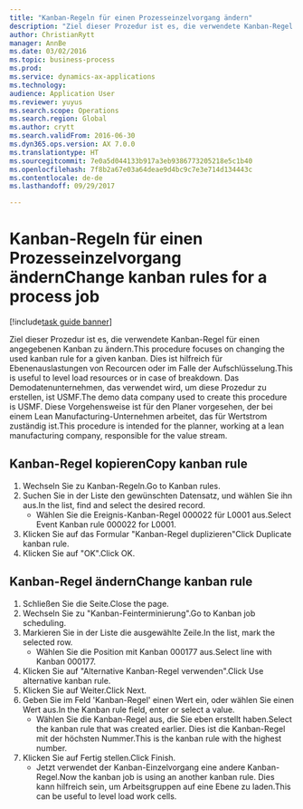 ```yaml
--- 
title: "Kanban-Regeln für einen Prozesseinzelvorgang ändern"
description: "Ziel dieser Prozedur ist es, die verwendete Kanban-Regel für einen angegebenen Kanban zu ändern."
author: ChristianRytt
manager: AnnBe
ms.date: 03/02/2016
ms.topic: business-process
ms.prod: 
ms.service: dynamics-ax-applications
ms.technology: 
audience: Application User
ms.reviewer: yuyus
ms.search.scope: Operations
ms.search.region: Global
ms.author: crytt
ms.search.validFrom: 2016-06-30
ms.dyn365.ops.version: AX 7.0.0
ms.translationtype: HT
ms.sourcegitcommit: 7e0a5d044133b917a3eb9386773205218e5c1b40
ms.openlocfilehash: 7f8b2a67e03a64deae9d4bc9c7e3e714d134443c
ms.contentlocale: de-de
ms.lasthandoff: 09/29/2017

---
```

# <a name="change-kanban-rules-for-a-process-job"></a><span data-ttu-id="45226-103">Kanban-Regeln für einen Prozesseinzelvorgang ändern</span><span class="sxs-lookup"><span data-stu-id="45226-103">Change kanban rules for a process job</span></span>

[!include[task guide banner](../../includes/task-guide-banner.md)]

<span data-ttu-id="45226-104">Ziel dieser Prozedur ist es, die verwendete Kanban-Regel für einen angegebenen Kanban zu ändern.</span><span class="sxs-lookup"><span data-stu-id="45226-104">This procedure focuses on changing the used kanban rule for a given kanban.</span></span> <span data-ttu-id="45226-105">Dies ist hilfreich für Ebenenauslastungen von Recourcen oder im Falle der Aufschlüsselung.</span><span class="sxs-lookup"><span data-stu-id="45226-105">This is useful to level load resources or in case of breakdown.</span></span> <span data-ttu-id="45226-106">Das Demodatenunternehmen, das verwendet wird, um diese Prozedur zu erstellen, ist USMF.</span><span class="sxs-lookup"><span data-stu-id="45226-106">The demo data company used to create this procedure is USMF.</span></span> <span data-ttu-id="45226-107">Diese Vorgehensweise ist für den Planer vorgesehen, der bei einem Lean Manufacturing-Unternehmen arbeitet, das für Wertstrom zuständig ist.</span><span class="sxs-lookup"><span data-stu-id="45226-107">This procedure is intended for the planner, working at a lean manufacturing company, responsible for the value stream.</span></span>


## <a name="copy-kanban-rule"></a><span data-ttu-id="45226-108">Kanban-Regel kopieren</span><span class="sxs-lookup"><span data-stu-id="45226-108">Copy kanban rule</span></span>
1. <span data-ttu-id="45226-109">Wechseln Sie zu Kanban-Regeln.</span><span class="sxs-lookup"><span data-stu-id="45226-109">Go to Kanban rules.</span></span>
2. <span data-ttu-id="45226-110">Suchen Sie in der Liste den gewünschten Datensatz, und wählen Sie ihn aus.</span><span class="sxs-lookup"><span data-stu-id="45226-110">In the list, find and select the desired record.</span></span>
    * <span data-ttu-id="45226-111">Wählen Sie die Ereignis-Kanban-Regel 000022 für L0001 aus.</span><span class="sxs-lookup"><span data-stu-id="45226-111">Select Event Kanban rule 000022 for L0001.</span></span>  
3. <span data-ttu-id="45226-112">Klicken Sie auf das Formular "Kanban-Regel duplizieren"</span><span class="sxs-lookup"><span data-stu-id="45226-112">Click Duplicate kanban rule.</span></span>
4. <span data-ttu-id="45226-113">Klicken Sie auf "OK".</span><span class="sxs-lookup"><span data-stu-id="45226-113">Click OK.</span></span>

## <a name="change-kanban-rule"></a><span data-ttu-id="45226-114">Kanban-Regel ändern</span><span class="sxs-lookup"><span data-stu-id="45226-114">Change kanban rule</span></span>
1. <span data-ttu-id="45226-115">Schließen Sie die Seite.</span><span class="sxs-lookup"><span data-stu-id="45226-115">Close the page.</span></span>
2. <span data-ttu-id="45226-116">Wechseln Sie zu "Kanban-Feinterminierung".</span><span class="sxs-lookup"><span data-stu-id="45226-116">Go to Kanban job scheduling.</span></span>
3. <span data-ttu-id="45226-117">Markieren Sie in der Liste die ausgewählte Zeile.</span><span class="sxs-lookup"><span data-stu-id="45226-117">In the list, mark the selected row.</span></span>
    * <span data-ttu-id="45226-118">Wählen Sie die Position mit Kanban 000177 aus.</span><span class="sxs-lookup"><span data-stu-id="45226-118">Select line with Kanban 000177.</span></span>  
4. <span data-ttu-id="45226-119">Klicken Sie auf "Alternative Kanban-Regel verwenden".</span><span class="sxs-lookup"><span data-stu-id="45226-119">Click Use alternative kanban rule.</span></span>
5. <span data-ttu-id="45226-120">Klicken Sie auf Weiter.</span><span class="sxs-lookup"><span data-stu-id="45226-120">Click Next.</span></span>
6. <span data-ttu-id="45226-121">Geben Sie im Feld 'Kanban-Regel' einen Wert ein, oder wählen Sie einen Wert aus.</span><span class="sxs-lookup"><span data-stu-id="45226-121">In the Kanban rule field, enter or select a value.</span></span>
    * <span data-ttu-id="45226-122">Wählen Sie die Kanban-Regel aus, die Sie eben erstellt haben.</span><span class="sxs-lookup"><span data-stu-id="45226-122">Select the kanban rule that was created earlier.</span></span> <span data-ttu-id="45226-123">Dies ist die Kanban-Regel mit der höchsten Nummer.</span><span class="sxs-lookup"><span data-stu-id="45226-123">This is the kanban rule with the highest number.</span></span>  
7. <span data-ttu-id="45226-124">Klicken Sie auf Fertig stellen.</span><span class="sxs-lookup"><span data-stu-id="45226-124">Click Finish.</span></span>
    * <span data-ttu-id="45226-125">Jetzt verwendet der Kanban-Einzelvorgang eine andere Kanban-Regel.</span><span class="sxs-lookup"><span data-stu-id="45226-125">Now the kanban job is using an another kanban rule.</span></span> <span data-ttu-id="45226-126">Dies kann hilfreich sein, um Arbeitsgruppen auf eine Ebene zu laden.</span><span class="sxs-lookup"><span data-stu-id="45226-126">This can be useful to level load work cells.</span></span>  


